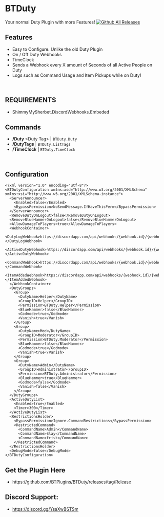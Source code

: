 # BTDuty
Your normal Duty Plugin with more Features!
[![Github All Releases](https://img.shields.io/github/downloads/BTPlugins/BTDuty/total.svg)]()
<br/>
## Features
- Easy to Configure. Unlike the old Duty Plugin
- On / Off Duty Webhooks
- TimeClock
- Sends a Webhook every X amount of Seconds of all Active People on Duty
- Logs such as Command Usage and Item Pickups while on Duty!
<br/>

## REQUIREMENTS
- ShimmyMySherbet.DiscordWebhooks.Embeded

## Commands
- **/Duty** &lt;Duty Tag> | ``BTDuty.Duty``
- **/DutyTags** |  ``BTDuty.ListTags``
- **/TimeClock** | ``BTDuty.TimeClock``
<br />

## Configuration
```
<?xml version="1.0" encoding="utf-8"?>
<BTDutyConfiguration xmlns:xsd="http://www.w3.org/2001/XMLSchema" xmlns:xsi="http://www.w3.org/2001/XMLSchema-instance">
  <ServerAnnouncer>
    <Enabled>false</Enabled>
    <BypassPermission>NoSendMessage.IfHaveThisPerm</BypassPermission>
  </ServerAnnouncer>
  <RemoveDutyOnLogout>false</RemoveDutyOnLogout>
  <RemoveBlueHammerOnLogout>false</RemoveBlueHammerOnLogout>
  <AllowDamageToPlayers>true</AllowDamageToPlayers>
  <WebhookContainer>
    <DutyLogWebhook>https://discordapp.com/api/webhooks/{webhook.id}/{webhook.api}</DutyLogWebhook>
    <ActiveDutyWebhook>https://discordapp.com/api/webhooks/{webhook.id}/{webhook.api}</ActiveDutyWebhook>
    <CommandWebhook>https://discordapp.com/api/webhooks/{webhook.id}/{webhook.api}</CommandWebhook>
    <ItemAddedWebhook>https://discordapp.com/api/webhooks/{webhook.id}/{webhook.api}</ItemAddedWebhook>
  </WebhookContainer>
  <DutyGroups>
    <Group>
      <DutyName>Helper</DutyName>
      <GroupID>Helper</GroupID>
      <Permission>BTDuty.Helper</Permission>
      <BlueHammer>false</BlueHammer>
      <Godmode>true</Godmode>
      <Vanish>true</Vanish>
    </Group>
    <Group>
      <DutyName>Mod</DutyName>
      <GroupID>Moderator</GroupID>
      <Permission>BTDuty.Moderator</Permission>
      <BlueHammer>false</BlueHammer>
      <Godmode>true</Godmode>
      <Vanish>true</Vanish>
    </Group>
    <Group>
      <DutyName>Admin</DutyName>
      <GroupID>Administrator</GroupID>
      <Permission>BTDuty.Administrator</Permission>
      <BlueHammer>true</BlueHammer>
      <Godmode>false</Godmode>
      <Vanish>false</Vanish>
    </Group>
  </DutyGroups>
  <ActiveDutyList>
    <Enabled>true</Enabled>
    <Timer>300</Timer>
  </ActiveDutyList>
  <RestrictionsHolder>
    <BypassPermission>Ignore.CommandRestrictions</BypassPermission>
    <RestrictedCommand>
      <CommandName>Admin</CommandName>
      <CommandName>Slay</CommandName>
      <CommandName>frisk</CommandName>
    </RestrictedCommand>
  </RestrictionsHolder>
  <DebugMode>false</DebugMode>
</BTDutyConfiguration>
```

## Get the Plugin Here
- https://github.com/BTPlugins/BTDuty/releases/tag/Release

## Discord Support: 
- https://discord.gg/YsaXwBSTSm
